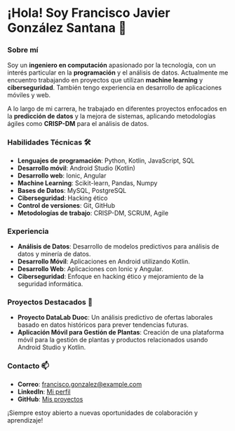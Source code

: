 # ¡Hola! Soy Francisco Javier González Santana 👋

### Sobre mí
Soy un **ingeniero en computación** apasionado por la tecnología, con un interés particular en la **programación** y el análisis de datos. Actualmente me encuentro trabajando en proyectos que utilizan **machine learning** y **ciberseguridad**. También tengo experiencia en desarrollo de aplicaciones móviles y web.

A lo largo de mi carrera, he trabajado en diferentes proyectos enfocados en la **predicción de datos** y la mejora de sistemas, aplicando metodologías ágiles como **CRISP-DM** para el análisis de datos.

### Habilidades Técnicas 🛠️
- **Lenguajes de programación**: Python, Kotlin, JavaScript, SQL
- **Desarrollo móvil**: Android Studio (Kotlin)
- **Desarrollo web**: Ionic, Angular
- **Machine Learning**: Scikit-learn, Pandas, Numpy
- **Bases de Datos**: MySQL, PostgreSQL
- **Ciberseguridad**: Hacking ético
- **Control de versiones**: Git, GitHub
- **Metodologías de trabajo**: CRISP-DM, SCRUM, Agile

### Experiencia
- **Análisis de Datos**: Desarrollo de modelos predictivos para análisis de datos y minería de datos.
- **Desarrollo Móvil**: Aplicaciones en Android utilizando Kotlin.
- **Desarrollo Web**: Aplicaciones con Ionic y Angular.
- **Ciberseguridad**: Enfoque en hacking ético y mejoramiento de la seguridad informática.

### Proyectos Destacados 🚀
- **Proyecto DataLab Duoc**: Un análisis predictivo de ofertas laborales basado en datos históricos para prever tendencias futuras.
- **Aplicación Móvil para Gestión de Plantas**: Creación de una plataforma móvil para la gestión de plantas y productos relacionados usando Android Studio y Kotlin.

### Contacto 📫
- **Correo**: francisco.gonzalez@example.com
- **LinkedIn**: [Mi perfil](https://www.linkedin.com/in/francisco-gonzalez/)
- **GitHub**: [Mis proyectos](https://github.com/tu-usuario)

¡Siempre estoy abierto a nuevas oportunidades de colaboración y aprendizaje!


<!---
FrjGonzalezS/FrjGonzalezS is a ✨ special ✨ repository because its `README.md` (this file) appears on your GitHub profile.
You can click the Preview link to take a look at your changes.
--->
